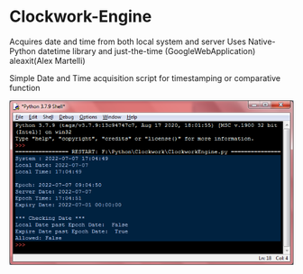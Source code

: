 # Clockwork-Engine
Acquires date and time from both local system and server
Uses Native-Python datetime library and just-the-time (GoogleWebApplication) aleaxit(Alex Martelli)

Simple Date and Time acquisition script
for timestamping or comparative function

![](screenshots/preview.png)

